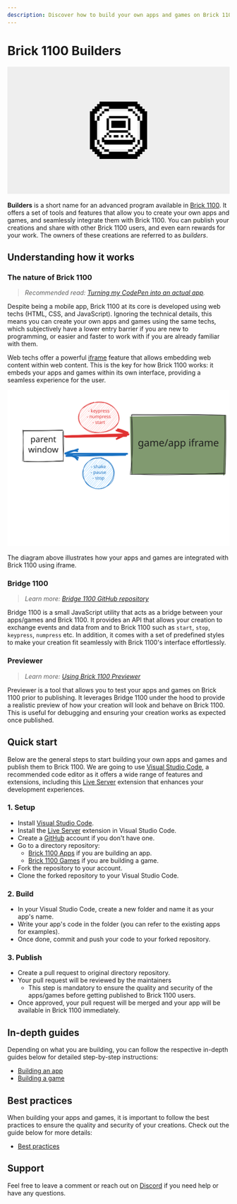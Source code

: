 ```yaml
---
description: Discover how to build your own apps and games on Brick 1100. Develop and share your creations with fellow Brick 1100 users.
---
```


# Brick 1100 Builders

![Brick 1100 Builder achievement](./builders/img/cover.jpg)

__Builders__ is a short name for an advanced program available in [Brick 1100](./about.md). It offers a set of tools and features that allow you to create your own apps and games, and seamlessly integrate them with Brick 1100. You can publish your creations and share with other Brick 1100 users, and even earn rewards for your work. The owners of these creations are referred to as _builders_.

## Understanding how it works

### The nature of Brick 1100

> _Recommended read: [Turning my CodePen into an actual app](../blog/from-codepen-to-app.md)._

Despite being a mobile app, Brick 1100 at its core is developed using web techs (HTML, CSS, and JavaScript). Ignoring the technical details, this means you can create your own apps and games using the same techs, which subjectively have a lower entry barrier if you are new to programming, or easier and faster to work with if you are already familiar with them.

Web techs offer a powerful [iframe](https://developer.mozilla.org/en-US/docs/Web/HTML/Element/iframe) feature that allows embedding web content within web content. This is the key for how Brick 1100 works: it embeds your apps and games within its own interface, providing a seamless experience for the user.

![Brick 1100 visual](https://github.com/Visnalize/bridge-1100/raw/main/docs/bridge-1100%20visual.svg)

The diagram above illustrates how your apps and games are integrated with Brick 1100 using iframe.

### Bridge 1100

> _Learn more: [Bridge 1100 GitHub repository](https://github.com/Visnalize/bridge-1100)_

Bridge 1100 is a small JavaScript utility that acts as a bridge between your apps/games and Brick 1100. It provides an API that allows your creation to exchange events and data from and to Brick 1100 such as `start`, `stop`, `keypress`, `numpress` etc. In addition, it comes with a set of predefined styles to make your creation fit seamlessly with Brick 1100's interface effortlessly.

### Previewer

> _Learn more: [Using Brick 1100 Previewer](./builders/using-previewer.md)_

Previewer is a tool that allows you to test your apps and games on Brick 1100 prior to publishing. It leverages Bridge 1100 under the hood to provide a realistic preview of how your creation will look and behave on Brick 1100. This is useful for debugging and ensuring your creation works as expected once published.

<SponsorAd />

## Quick start

Below are the general steps to start building your own apps and games and publish them to Brick 1100. We are going to use [Visual Studio Code](https://code.visualstudio.com/), a recommended code editor as it offers a wide range of features and extensions, including this [Live Server](https://marketplace.visualstudio.com/items?itemName=yandeu.five-server) extension that enhances your development experiences.

### 1. Setup

- Install [Visual Studio Code](https://code.visualstudio.com/).
- Install the [Live Server](https://marketplace.visualstudio.com/items?itemName=yandeu.five-server) extension in Visual Studio Code.
- Create a [GitHub](https://github.com/) account if you don't have one.
- Go to a directory repository:
  - [Brick 1100 Apps](https://github.com/Visnalize/brick-1100-apps) if you are building an app.
  - [Brick 1100 Games](https://github.com/Visnalize/brick-1100-games) if you are building a game.
- Fork the repository to your account.
- Clone the forked repository to your Visual Studio Code.

### 2. Build

- In your Visual Studio Code, create a new folder and name it as your app's name.
- Write your app's code in the folder (you can refer to the existing apps for examples).
- Once done, commit and push your code to your forked repository.

### 3. Publish

- Create a pull request to original directory repository.
- Your pull request will be reviewed by the maintainers
  - This step is mandatory to ensure the quality and security of the apps/games before getting published to Brick 1100 users.
- Once approved, your pull request will be merged and your app will be available in Brick 1100 immediately.

## In-depth guides

Depending on what you are building, you can follow the respective in-depth guides below for detailed step-by-step instructions:

- [Building an app](./builders/building-app.md)
- [Building a game](./builders/building-game.md)

## Best practices

When building your apps and games, it is important to follow the best practices to ensure the quality and security of your creations. Check out the guide below for more details:

- [Best practices](./builders/best-practices.md)

## Support

Feel free to leave a comment or reach out on [Discord](https://discord.com/invite/6AQDnZa4Xm) if you need help or have any questions.
